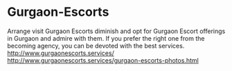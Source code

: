 # Gurgaon-Escorts
Arrange visit Gurgaon Escorts diminish and opt for Gurgaon Escort offerings in Gurgaon and admire with them. If you prefer the right one from the becoming agency, you can be devoted with the best services. http://www.gurgaonescorts.services/ http://www.gurgaonescorts.services/gurgaon-escorts-photos.html
